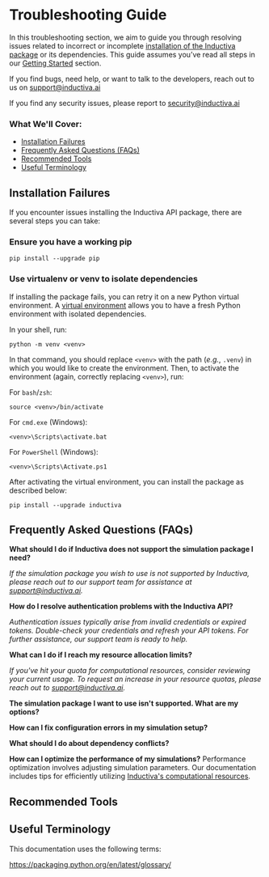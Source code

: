 # Troubleshooting Guide
In this troubleshooting section, we aim to guide you through resolving issues related to incorrect or incomplete [installation of the Inductiva package]() or its dependencies. This guide assumes you’ve read all steps in our [Getting Started]() section.

If you find bugs, need help, or want to talk to the developers, reach out to us on
support@inductiva.ai

If you find any security issues, please report to security@inductiva.ai

### What We'll Cover:

* [Installation Failures]()
* [Frequently Asked Questions (FAQs)]()
* [Recommended Tools]()
* [Useful Terminology]()

## Installation Failures
If you encounter issues installing the Inductiva API package, there are several 
steps you can take:

### Ensure you have a working pip
```
pip install --upgrade pip
```
### Use virtualenv or venv to isolate dependencies

If installing the package fails, you can retry it on a new Python virtual environment. 
A [virtual environment](https://docs.python.org/3/library/venv.html) allows you to 
have a fresh Python environment with isolated dependencies. 

In your shell, run:

```
python -m venv <venv>
```

In that command, you should replace `<venv>` with the path (*e.g.*, `.venv`) in 
which you would like to create the environment. Then, to activate the environment 
(again, correctly replacing `<venv>`), run:

For `bash`/`zsh`:

```
source <venv>/bin/activate
```

For `cmd.exe` (Windows):

```
<venv>\Scripts\activate.bat
```

For `PowerShell` (Windows):
```
<venv>\Scripts\Activate.ps1
```

After activating the virtual environment, you can install the package as described 
below:

```
pip install --upgrade inductiva
```

## Frequently Asked Questions (FAQs)

**What should I do if Inductiva does not support the simulation package I need?**

*If the simulation package you wish to use is not supported by Inductiva, please reach out to our support team for assistance at support@inductiva.ai.*

**How do I resolve authentication problems with the Inductiva API?**

*Authentication issues typically arise from invalid credentials or expired tokens. Double-check your credentials and refresh your API tokens. For further assistance, our support team is ready to help.*

**What can I do if I reach my resource allocation limits?**

*If you've hit your quota for computational resources, consider reviewing your current usage. To request an increase in your resource quotas, please reach out to support@inductiva.ai.*

**The simulation package I want to use isn't supported. What are my options?**

**How can I fix configuration errors in my simulation setup?**

**What should I do about dependency conflicts?**

**How can I optimize the performance of my simulations?**
Performance optimization involves adjusting simulation parameters. Our documentation includes tips for efficiently utilizing [Inductiva's computational resources]().

## Recommended Tools

## Useful Terminology
This documentation uses the following terms:

https://packaging.python.org/en/latest/glossary/ 

